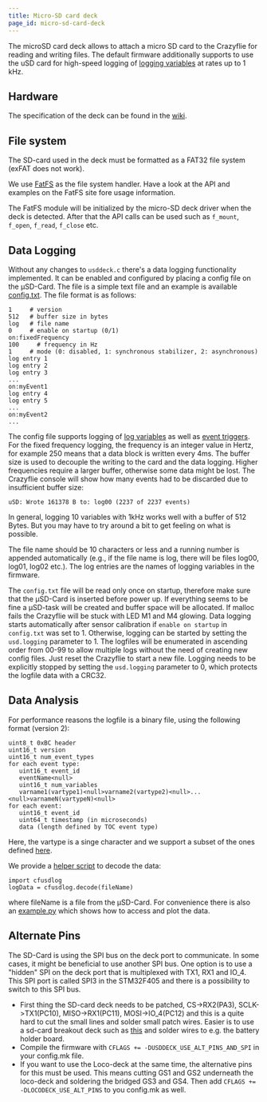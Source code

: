 ```yaml
---
title: Micro-SD card deck
page_id: micro-sd-card-deck
---
```


The microSD card deck allows to attach a micro SD card to the Crazyflie for reading and writing files. The default firmware additionally supports to use the uSD card for high-speed logging of [logging variables](/docs/userguides/logparam.md) at rates up to 1 kHz.

## Hardware

The specification of the deck can be found in the [wiki](https://wiki.bitcraze.io/projects:crazyflie2:expansionboards:microsd).

## File system

The SD-card used in the deck must be formatted as a FAT32 file system (exFAT does not work).

We use [FatFS](http://elm-chan.org/fsw/ff/00index_e.html) as the file system handler. Have a look at the API and examples on the FatFS site fore usage information.

The FatFS module will be initialized by the micro-SD deck driver when the deck is detected. After that the API calls can be used such as `f_mount`, `f_open`, `f_read`, `f_close` etc.

## Data Logging

Without any changes to `usddeck.c` there's a data logging functionality implemented. It can be enabled and configured by placing a config file on the µSD-Card. The file is a simple text file and an example is available [config.txt](https://github.com/bitcraze/crazyflie-firmware/blob/master/tools/usdlog/config.txt). The file format is as follows:

```
1     # version
512   # buffer size in bytes
log   # file name
0     # enable on startup (0/1)
on:fixedFrequency
100     # frequency in Hz
1     # mode (0: disabled, 1: synchronous stabilizer, 2: asynchronous)
log entry 1
log entry 2
log entry 3
...
on:myEvent1
log entry 4
log entry 5
...
on:myEvent2
...
```

The config file supports logging of [log variables](/docs/userguides/logparam.md) as well as [event triggers](/docs/userguides/eventtrigger.md).
For the fixed frequency logging, the frequency is an integer value in Hertz, for example 250 means that a data block is written every 4ms. The buffer size is used to decouple the writing to the card and the data logging. Higher frequencies require a larger buffer, otherwise some data might be lost. The Crazyflie console will show how many events had to be discarded due to insufficient buffer size:
```
uSD: Wrote 161378 B to: log00 (2237 of 2237 events)
```
In general, logging 10 variables with 1kHz works well with a buffer of 512 Bytes. But you may have to try around a bit to get feeling on what is possible.

The file name should be 10 characters or less and a running number is appended automatically (e.g., if the file name is log, there will be files log00, log01, log02 etc.). The log entries are the names of logging variables in the firmware.

The `config.txt` file will be read only once on startup, therefore make sure that the µSD-Card is inserted before power up. If everything seems to be fine a µSD-task will be created and buffer space will be allocated. If malloc fails the Crazyflie will be stuck with LED M1 and M4 glowing. Data logging starts automatically after sensor calibration if `enable on startup` in `config.txt` was set to 1. Otherwise, logging can be started by setting the `usd.logging` parameter to 1. The logfiles will be enumerated in ascending order from 00-99 to allow multiple logs without the need of creating new config files. Just reset the Crazyflie to start a new file. Logging needs to be explicitly stopped by setting the `usd.logging` parameter to 0, which protects the logfile data with a CRC32.

## Data Analysis

For performance reasons the logfile is a binary file, using the following format (version 2):

```
uint8_t 0xBC header
uint16_t version
uint16_t num_event_types
for each event type:
   uint16_t event_id
   eventName<null>
   uint16_t num_variables
   varname1(vartype1)<null>varname2(vartype2)<null>...<null>varnameN(vartypeN)<null>
for each event:
   uint16_t event_id
   uint64_t timestamp (in microseconds)
   data (length defined by TOC event type)
```

Here, the vartype is a singe character and we support a subset of the ones defined [here](https://docs.python.org/3/library/struct.html#format-characters).

We provide a [helper script](https://github.com/bitcraze/crazyflie-firmware/blob/master/tools/usdlog/cfusdlog.py) to decode the data:

```
import cfusdlog
logData = cfusdlog.decode(fileName)
```

where fileName is a file from the µSD-Card. For convenience there is also an [example.py](https://github.com/bitcraze/crazyflie-firmware/blob/master/tools/usdlog/example.py) which shows how to access and plot the data.

## Alternate Pins

The SD-Card is using the SPI bus on the deck port to communicate. In some cases, it might be beneficial to use another SPI bus. One option is to use a "hidden" SPI on the deck port that is multiplexed with TX1, RX1 and IO_4. This SPI port is called SPI3 in the STM32F405 and there is a possibility to switch to this SPI bus.

  - First thing the SD-card deck needs to be patched, CS->RX2(PA3), SCLK->TX1(PC10), MISO->RX1(PC11), MOSI->IO_4(PC12) and this is a quite hard to cut the small lines and solder small patch wires. Easier is to use a sd-card breakout deck such as [this](https://www.sparkfun.com/products/544) and solder wires to e.g. the battery holder board.
  - Compile the firmware with `CFLAGS += -DUSDDECK_USE_ALT_PINS_AND_SPI` in your config.mk file.
  - If you want to use the Loco-deck at the same time, the alternative pins for this must be used. This means cutting GS1 and GS2 underneath the loco-deck and soldering the bridged GS3 and GS4. Then add `CFLAGS += -DLOCODECK_USE_ALT_PINS` to you config.mk as well.
